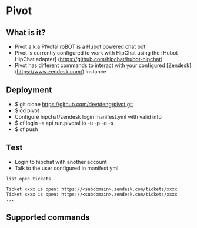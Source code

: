 # Pivot

## What is it?
- Pivot a.k.a PIVotal roBOT is a [Hubot](https://hubot.github.com/) powered chat bot
- Pivot is currently configured to work with HipChat using the [Hubot HipChat adapter] (https://github.com/hipchat/hubot-hipchat)
- Pivot has different commands to interact with your configured [Zendesk] (https://www.zendesk.com/) instance 

## Deployment
- $ git clone https://github.com/devtdeng/pivot.git
- $ cd pivot
- Configure hipchat/zendesk login manifest.yml with valid info
- $ cf login -a api.run.pivotal.io -u <user> -p <password> -o <org> -s <space>
- $ cf push

## Test
- Login to hipchat with another account
- Talk to the user configured in manifest.yml
```
list open tickets

Ticket xxxx is open: https://<subdomain>.zendesk.com/tickets/xxxx
Ticket xxxx is open: https://<subdomain>.zendesk.com/tickets/xxxx
...
```
## Supported commands
